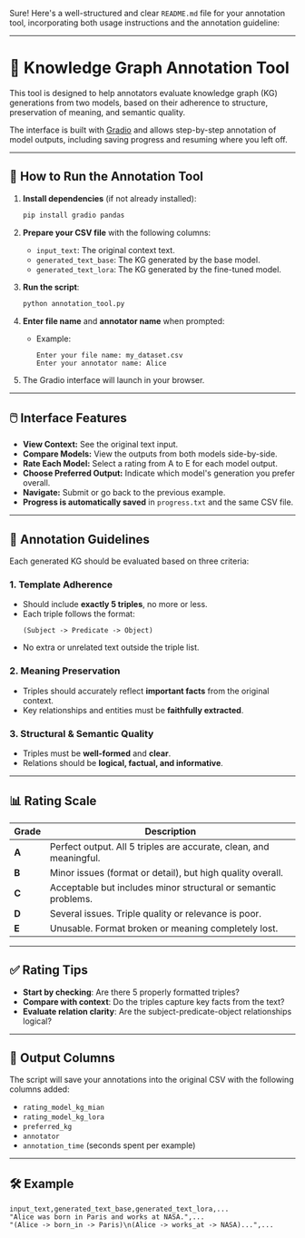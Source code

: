 Sure! Here's a well-structured and clear `README.md` file for your annotation tool, incorporating both usage instructions and the annotation guideline:

---

# 🧠 Knowledge Graph Annotation Tool

This tool is designed to help annotators evaluate knowledge graph (KG) generations from two models, based on their adherence to structure, preservation of meaning, and semantic quality.

The interface is built with [Gradio](https://www.gradio.app/) and allows step-by-step annotation of model outputs, including saving progress and resuming where you left off.

---

## 🚀 How to Run the Annotation Tool

1. **Install dependencies** (if not already installed):
   ```bash
   pip install gradio pandas
   ```

2. **Prepare your CSV file** with the following columns:
   - `input_text`: The original context text.
   - `generated_text_base`: The KG generated by the base model.
   - `generated_text_lora`: The KG generated by the fine-tuned model.

3. **Run the script**:
   ```bash
   python annotation_tool.py
   ```

4. **Enter file name** and **annotator name** when prompted:
   - Example:
     ```
     Enter your file name: my_dataset.csv
     Enter your annotator name: Alice
     ```

5. The Gradio interface will launch in your browser.

---

## 🖱️ Interface Features

- **View Context:** See the original text input.
- **Compare Models:** View the outputs from both models side-by-side.
- **Rate Each Model:** Select a rating from A to E for each model output.
- **Choose Preferred Output:** Indicate which model's generation you prefer overall.
- **Navigate:** Submit or go back to the previous example.
- **Progress is automatically saved** in `progress.txt` and the same CSV file.

---

## 📝 Annotation Guidelines

Each generated KG should be evaluated based on three criteria:

### 1. Template Adherence
- Should include **exactly 5 triples**, no more or less.
- Each triple follows the format:  
  ```
  (Subject -> Predicate -> Object)
  ```
- No extra or unrelated text outside the triple list.

### 2. Meaning Preservation
- Triples should accurately reflect **important facts** from the original context.
- Key relationships and entities must be **faithfully extracted**.

### 3. Structural & Semantic Quality
- Triples must be **well-formed** and **clear**.
- Relations should be **logical, factual, and informative**.

---

## 📊 Rating Scale

| Grade | Description |
|-------|-------------|
| **A** | Perfect output. All 5 triples are accurate, clean, and meaningful. |
| **B** | Minor issues (format or detail), but high quality overall. |
| **C** | Acceptable but includes minor structural or semantic problems. |
| **D** | Several issues. Triple quality or relevance is poor. |
| **E** | Unusable. Format broken or meaning completely lost. |

---

## ✅ Rating Tips

- **Start by checking**: Are there 5 properly formatted triples?
- **Compare with context**: Do the triples capture key facts from the text?
- **Evaluate relation clarity**: Are the subject-predicate-object relationships logical?

---

## 📁 Output Columns

The script will save your annotations into the original CSV with the following columns added:
- `rating_model_kg_mian`
- `rating_model_kg_lora`
- `preferred_kg`
- `annotator`
- `annotation_time` (seconds spent per example)

---

## 🛠 Example

```csv
input_text,generated_text_base,generated_text_lora,...
"Alice was born in Paris and works at NASA.",...
"(Alice -> born_in -> Paris)\n(Alice -> works_at -> NASA)...",...
```
